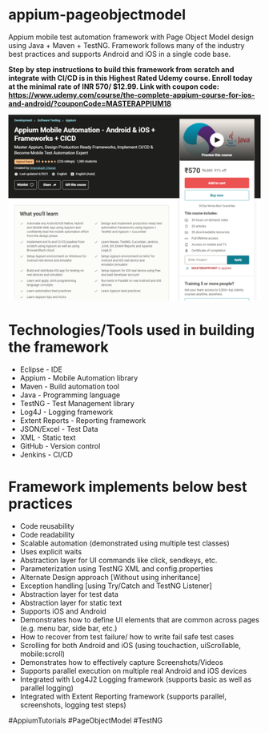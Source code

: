 # appium-pageobjectmodel
Appium mobile test automation framework with Page Object Model design using Java + Maven + TestNG.
Framework follows many of the industry best practices and supports Android and iOS in a single code base.

**Step by step instructions to build this framework from scratch and integrate with CI/CD is in this Highest Rated Udemy course.
Enroll today at the minimal rate of INR 570/ $12.99.
Link with coupon code: https://www.udemy.com/course/the-complete-appium-course-for-ios-and-android/?couponCode=MASTERAPPIUM18**

![One of the most comprehensive Appium course ever created](/CourseLandingPage.PNG)

Technologies/Tools used in building the framework
=================================================
- Eclipse - IDE
- Appium - Mobile Automation library
- Maven - Build automation tool
- Java - Programming language
- TestNG - Test Management library
- Log4J - Logging framework
- Extent Reports - Reporting framework
- JSON/Excel - Test Data
- XML - Static text
- GitHub - Version control
- Jenkins - CI/CD

Framework implements below best practices
=========================================
- Code reusability
- Code readability
- Scalable automation (demonstrated using multiple test classes)
- Uses explicit waits
- Abstraction layer for UI commands like click, sendkeys, etc.
- Parameterization using TestNG XML and config.properties
- Alternate Design approach [Without using inheritance]
- Exception handling [using Try/Catch and TestNG Listener]
- Abstraction layer for test data
- Abstraction layer for static text
- Supports iOS and Android
- Demonstrates how to define UI elements that are common across pages (e.g. menu bar, side bar, etc.)
- How to recover from test failure/ how to write fail safe test cases
- Scrolling for both Android and iOS (using touchaction, uiScrollable, mobile:scroll)
- Demonstrates how to effectively capture Screenshots/Videos
- Supports parallel execution on multiple real Android and iOS devices
- Integrated with Log4J2 Logging framework (supports basic as well as parallel logging)
- Integrated with Extent Reporting framework (supports parallel, screenshots, logging test steps)

#AppiumTutorials #PageObjectModel #TestNG

